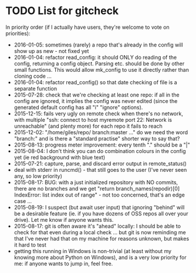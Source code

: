 # TODO List for gitcheck

In priority order (if I actually have users, they're welcome to vote on
priorities):

- 2016-01-05: sometimes (rarely) a repo that's already in the config will
  show up as new - not fixed yet
- 2016-01-04: refactor read_config: it should ONLY do reading of the
  config, returning a config object.  Parsing etc. should be done by
  other small functions.  This would allow mk_config to use it directly
  rather than cloning code ...
- 2016-01-04: refactor read_config() so that date checking of file is a
  separate function
- 2015-07-28: check that we're checking at least one repo: if all in the
  config are ignored, it implies the config was never edited (since the
  generated default config has all "i" "ignore" options).
- 2015-12-15: fails very ugly on remote check when there's no network, with
  multiple "ssh: connect to host myremote port 22: Network is
  unreachable" (and plenty more) for each repo it fails to reach
- 2015-12-02: "/home/giles/repo/ branch:master ..." do we need the word
  "branch:" and is there a "standard practise" shorter way to say that?
- 2015-08-13: progress meter improvement: every tenth "." should be a "|"
- 2015-08-04: I don't think you can do combination colours in the config
  yet (ie red background with blue text)
- 2015-07-21: capture, parse, and discard error output in remote_status()
- deal with stderr in runcmd() - that still goes to the user (I've never
  seen any, so low priority)
- 2015-08-17: BUG: with a just initialized repository with NO commits,
  there are no branches and we get "return branch_names(repodir)[0]
  IndexError: list index out of range" - not too concerned, that's an edge
  case ...
- 2015-08-19: I suspect (but await user input) that ignoring "behind" will
  be a desirable feature (ie. if you have dozens of OSS repos all over your
  drive).  Let me know if anyone wants this.
- 2015-08-17: git is often aware it's "ahead" locally: I should be able
  to check for that even during a local check ... but git is now
  reminding me that I've never had that on my machine for reasons unknown,
  but makes it hard to test
- getting this running in Windows is non-trivial (at least without my
  knowing more about Python on Windows), and is a very low priority for me:
  if anyone wants to jump in, feel free.

